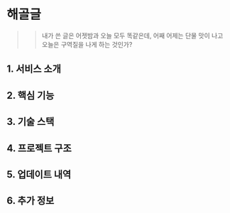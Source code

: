 # 해골글
>> 내가 쓴 글은 어젯밤과 오늘 모두 똑같은데, 어째 어제는 단물 맛이 나고 오늘은 구역질을 나게 하는 것인가?
## 1. 서비스 소개
## 2. 핵심 기능
## 3. 기술 스택
## 4. 프로젝트 구조
## 5. 업데이트 내역
## 6. 추가 정보
